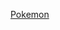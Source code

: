 [Pokemon](https://htmlpreview.github.io/?https://github.com/Lucas-Reluz/FrontEnd/blob/master/index.html)
